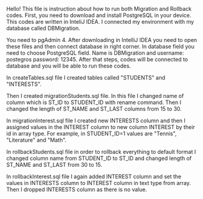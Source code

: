 Hello! This file is instruction about how to run both Migration and Rollback codes.
First, you need to download and install PostgreSQL in your device. This codes are written in InteliJ IDEA. I connected my environment with my database called DBMigration. 

You need to pgAdmin 4. After downloading in IntelliJ IDEA you need to open these files and then connect database in right corner. In database field you need to choose PostgreSQL field. Name is DBMigration and username: postegros password: 12345. After that steps, codes will be connected to database and you will be able to run these codes.

In createTables.sql file I created tables called "STUDENTS" and "INTERESTS".

Then I created migrationStudents.sql file. In this file I changed name of column which is ST_ID to STUDENT_ID with rename command. Then I changed the length of ST_NAME and ST_LAST columns from 15 to 30.

In migrationInterest.sql file I created new INTERESTS column and then I assigned values in the INTEREST column to new column INTEREST by their id in array type. For example, in STUDENT_ID=1 values are "Tennis", "Literature" and "Math".

In rollbackStudents.sql file in order to rollback everything to default format I changed column name from STUDENT_ID to ST_ID and changed length of ST_NAME and ST_LAST from 30 to 15.

In rollbackInterest.sql file I again added INTEREST column and set the values in INTERESTS column to INTEREST column in text type from array. Then I dropped INTERESTS column as there is no value.

